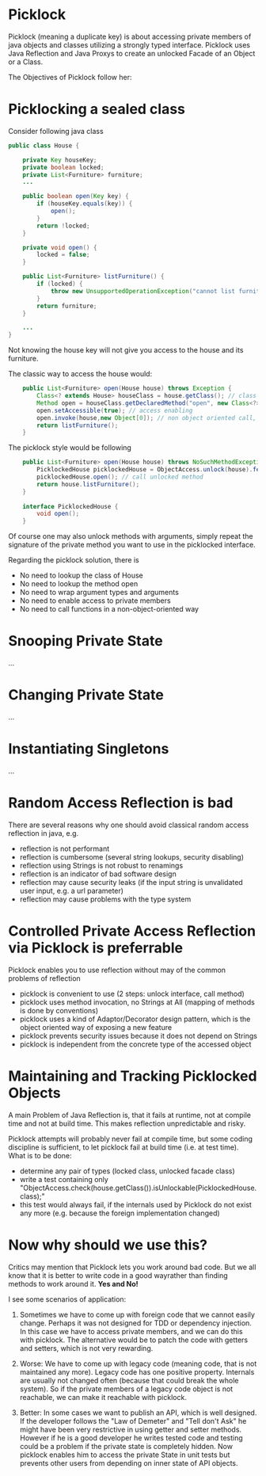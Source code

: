 Picklock
========
Picklock (meaning a duplicate key) is about accessing private members of java objects and classes utilizing a strongly typed interface.
Picklock uses Java Reflection and Java Proxys to create an unlocked Facade of an Object or a Class.   

The Objectives of Picklock follow her:

Picklocking a sealed class
==========================
Consider following java class
```Java
public class House {

	private Key houseKey;
	private boolean locked;
	private List<Furniture> furniture;
	...

	public boolean open(Key key) {
		if (houseKey.equals(key)) {
			open();
		}
		return !locked;
	}

	private void open() {
		locked = false;
	}

	public List<Furniture> listFurniture() {
		if (locked) {
			throw new UnsupportedOperationException("cannot list furniture if house is locked");
		}
		return furniture;
	}

	...
}
```

Not knowing the house key will not give you access to the house and its furniture.

The classic way to access the house would:
```Java
    public List<Furniture> open(House house) throws Exception {
		Class<? extends House> houseClass = house.getClass(); // class lookup
		Method open = houseClass.getDeclaredMethod("open", new Class<?>[0]); // method lookup, type signature wrapping
		open.setAccessible(true); // access enabling
		open.invoke(house,new Object[0]); // non object oriented call, argument wrapping
		return listFurniture();
	}
```

The picklock style would be following
```Java
    public List<Furniture> open(House house) throws NoSuchMethodException {
		PicklockedHouse picklockedHouse = ObjectAccess.unlock(house).features(PicklockedHouse.class); // unlock interface
		picklockedHouse.open(); // call unlocked method
		return house.listFurniture();
	}
	
	interface PicklockedHouse {
		void open();
	}
```

Of course one may also unlock methods with arguments, simply repeat the signature of the private method you want to use in
the picklocked interface.

Regarding the picklock solution, there is
* No need to lookup the class of House
* No need to lookup the method open
* No need to wrap argument types and arguments
* No need to enable access to private members
* No need to call functions in a non-object-oriented way

Snooping Private State
======================
...

Changing Private State
======================
...

Instantiating Singletons
========================
...

Random Access Reflection is bad
===============================

There are several reasons why one should avoid classical random access reflection in java, e.g.
* reflection is not performant
* reflection is cumbersome (several string lookups, security disabling)
* reflection using Strings is not robust to renamings
* reflection is an indicator of bad software design
* reflection may cause security leaks (if the input string is unvalidated user input, e.g. a url parameter)
* reflection may cause problems with the type system

Controlled Private Access Reflection via Picklock is preferrable
================================================================

Picklock enables you to use reflection without may of the common problems of reflection
* picklock is convenient to use (2 steps: unlock interface, call method)
* picklock uses method invocation, no Strings at All (mapping of methods is done by conventions)
* picklock uses a kind of Adaptor/Decorator design pattern, which is the object oriented way of exposing a new feature
* picklock prevents security issues because it does not depend on Strings
* picklock is independent from the concrete type of the accessed object


Maintaining and Tracking Picklocked Objects
===========================================
A main Problem of Java Reflection is, that it fails at runtime, not at compile time and not at build time. This makes reflection unpredictable and risky. 

Picklock attempts will probably never fail at compile time, but some coding discipline is sufficient, to let picklock fail at build time (i.e. at test time). What is to be done:
* determine any pair of types (locked class, unlocked facade class)
* write a test containing only "ObjectAccess.check(house.getClass()).isUnlockable(PicklockedHouse.class);"
* this test would always fail, if the internals used by Picklock do not exist any more (e.g. because the foreign implementation changed)


Now why should we use this?
===========================
Critics may mention that Picklock lets you work around bad code. But we all know that it is better to write code in a good wayrather than finding methods to work around it. **Yes and No!**

I see some scenarios of application:

1. Sometimes we have to come up with foreign code that we cannot easily change. Perhaps it was not designed for TDD or dependency injection. In this case we have to access private members, and we can do this with picklock. The alternative would be to patch the code with getters and setters, which is not very rewarding.

2. Worse: We have to come up with legacy code (meaning code, that is not maintained any more). Legacy code has one positive property. Internals are usually not changed often (because that could break the whole system). So if the private members of a legacy code object is not reachable, we can make it reachable with picklock.

3. Better: In some cases we want to publish an API, which is well designed. If the developer follows the "Law of Demeter" and "Tell don't Ask" he might have been very restrictive in using getter and setter methods. However if he is a good developer he writes tested code and testing could be a problem if the private state is completely hidden. Now picklock enables him to access the private State in unit tests but prevents other users from depending on inner state of API objects.
